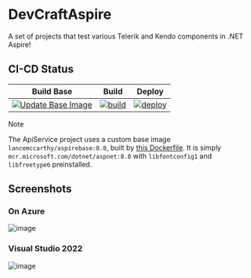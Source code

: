 # DevCraftAspire

A set of projects that test various Telerik and Kendo components in .NET Aspire!

## CI-CD Status

| Build Base | Build | Deploy |
|----------|--------|--------|
| [![Update Base Image](https://github.com/LanceMcCarthy/DevCraftAspire/actions/workflows/update-base-image.yml/badge.svg)](https://github.com/LanceMcCarthy/DevCraftAspire/actions/workflows/update-base-image.yml) | [![build](https://github.com/LanceMcCarthy/DevCraftAspire/actions/workflows/build.yml/badge.svg)](https://github.com/LanceMcCarthy/DevCraftAspire/actions/workflows/build.yml) | [![deploy](https://github.com/LanceMcCarthy/DevCraftAspire/actions/workflows/deploy.yml/badge.svg?branch=release)](https://github.com/LanceMcCarthy/DevCraftAspire/actions/workflows/deploy.yml) |

> [!NOTE]
> The ApiService project uses a custom base image `lancemccarthy/aspirebase:8.0`, built by [this Dockerfile](https://github.com/LanceMcCarthy/DevCraftAspire/blob/main/.dockerbuilds/baseimage/Dockerfile). It is simply `mcr.microsoft.com/dotnet/aspnet:8.0` with `libfontconfig1` and `libfreetype6` preinstalled.

## Screenshots

### On Azure

![image](https://github.com/LanceMcCarthy/DevCraftAspire/assets/3520532/e19494ac-6da2-4a15-97ef-73f1615b06d6)

### Visual Studio 2022

![image](https://github.com/LanceMcCarthy/DevCraftAspire/assets/3520532/03318693-d973-4ba3-ae0b-15a53e4d56ce)
